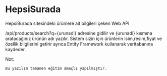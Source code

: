 # HepsiSurada

HepsiBurada sitesindeki ürünlere ait bilgileri çeken Web API

/api/products/search?q={urunadi} adresine gidilir ve {urunadi} kısmına aratacağınız ürünün adı yazılır. Sistem sizin için ürünlerin isim,resim,fiyat ve özellik bilgilerini getirir ayrıca Entity Framework kullanarak veritabanına kaydeder.


Not: 
```
Bu yazılım tamamen eğitim amaçlı yapılmıştır.
```
